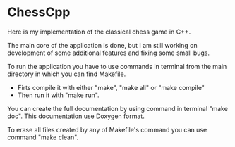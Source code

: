 # ChessCpp
Here is my implementation of the classical chess game in C++. 

The main core of the application is done, but I am still working on development of some additional features and fixing some small bugs. 

To run the application you have to use commands in terminal from the main directory in which you can find Makefile. 
- Firts compile it with either "make", "make all" or "make compile"
- Then run it with "make run".

You can create the full documentation by using command in terminal "make doc". This documentation use Doxygen format.

To erase all files created by any of Makefile's command you can use command "make clean".
